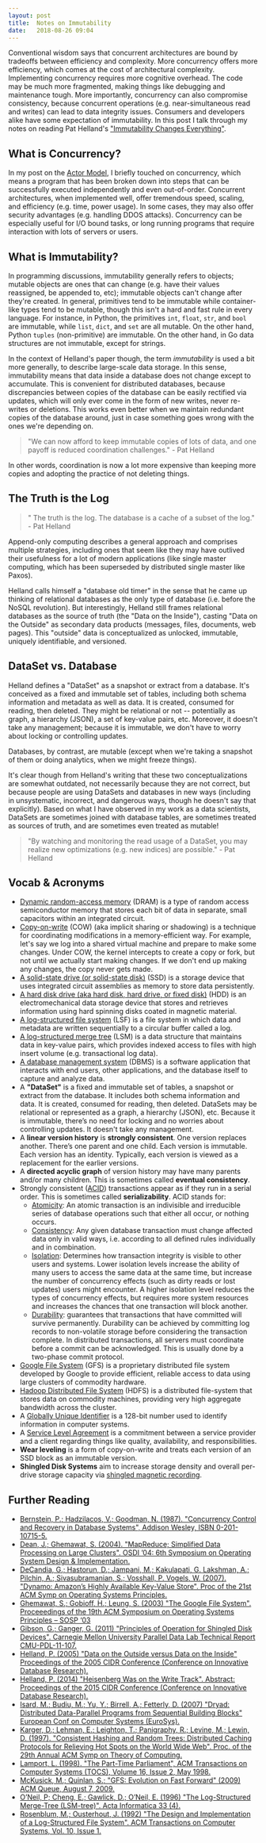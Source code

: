 ```yaml
---
layout: post
title:  Notes on Immutability
date:   2018-08-26 09:04
---
```


Conventional wisdom says that concurrent architectures are bound by tradeoffs between efficiency and complexity. More concurrency offers more efficiency, which comes at the cost of architectural complexity. Implementing concurrency requires more cognitive overhead. The code may be much more fragmented, making things like debugging and maintenance tough. More importantly, concurrency can also compromise consistency, because concurrent operations (e.g. near-simultaneous read and writes) can lead to data integrity issues. Consumers and developers alike have some expectation of immutability. In this post I talk through my notes on reading Pat Helland's ["Immutability Changes Everything"](http://cidrdb.org/cidr2015/Papers/CIDR15_Paper16.pdf).


## What is Concurrency?

In my post on the [Actor Model](https://rebeccabilbro.github.io/actor-model/), I briefly touched on concurrency, which means a program that has been broken down into steps that can be successfully executed independently and even out-of-order. Concurrent architectures, when implemented well, offer tremendous speed, scaling, and efficiency (e.g. time, power usage). In some cases, they may also offer security advantages (e.g. handling DDOS attacks). Concurrency can be especially useful for I/O bound tasks, or long running programs that require interaction with lots of servers or users.

## What is Immutability?

In programming discussions, immutability generally refers to objects; mutable objects are ones that can change (e.g. have their values reassigned, be appended to, etc); immutable objects can't change after they're created. In general, primitives tend to be immutable while container-like types tend to be mutable, though this isn't a hard and fast rule in every language. For instance, in Python, the primitives `int`, `float`, `str`, and `bool` are immutable, while `list`, `dict`, and `set` are all mutable. On the other hand, Python `tuples` (non-primitive) are immutable. On the other hand, in Go data structures are not immutable, except for strings.

In the context of Helland's paper though, the term *immutability* is used a bit more generally, to describe large-scale data storage. In this sense, immutability means that data inside a database does not change except to accumulate. This is convenient for distributed databases, because discrepancies between copies of the database can be easily rectified via updates, which will only ever come in the form of new writes, never re-writes or deletions. This works even better when we maintain redundant copies of the database around, just in case something goes wrong with the ones we're depending on.

> "We can now afford to keep immutable copies of lots of data, and
one payoff is reduced coordination challenges." - Pat Helland

In other words, coordination is now a lot more expensive than keeping more copies and adopting the practice of not deleting things.

##  The Truth is the Log

> " The truth is the log. The database is a cache of a subset of the log." - Pat Helland

Append-only computing describes a general approach and comprises multiple strategies, including ones that seem like they may have outlived their usefulness for a lot of modern applications (like single master computing, which has been superseded by distributed single master like Paxos).

Helland calls himself a "database old timer" in the sense that he came up thinking of relational databases as the only type of database (i.e. before the NoSQL revolution). But interestingly, Helland still frames relational databases as the source of truth (the "Data on the Inside"), casting "Data on the Outside" as secondary data products (messages, files, documents, web pages). This "outside" data is conceptualized as unlocked, immutable, uniquely identifiable, and versioned.

## DataSet vs. Database

Helland defines a "DataSet" as a snapshot or extract from a database. It's conceived as a fixed and immutable set of tables, including both schema information and metadata as well as data. It is created, consumed for reading, then deleted. They might be relational or not -- potentially as graph, a hierarchy (JSON), a set of key-value pairs, etc. Moreover, it doesn't take any management; because it is immutable, we don't have to worry about locking or controlling updates.

Databases, by contrast, are mutable (except when we're taking a snapshot of them or doing analytics, when we might freeze things).

It's clear though from Helland's writing that these two conceptualizations are somewhat outdated, not necessarily because they are not correct, but because people are using DataSets and databases in new ways (including in unsystematic, incorrect, and dangerous ways, though he doesn't say that explicitly). Based on what I have observed in my work as a data scientists, DataSets are sometimes joined with database tables, are sometimes treated as sources of truth, and are sometimes even treated as mutable!

> "By watching and monitoring the read usage of a DataSet, you may
realize new optimizations (e.g. new indices) are possible." - Pat Helland


## Vocab & Acronyms

 - [Dynamic random-access memory](https://en.wikipedia.org/wiki/Dynamic_random-access_memory) (DRAM) is a type of random access semiconductor memory that stores each bit of data in separate, small capacitors within an integrated circuit.
 - [Copy-on-write](https://en.wikipedia.org/wiki/Copy-on-write) (COW) (aka implicit sharing or shadowing) is a technique for coordinating modifications in a memory-efficient way. For example, let's say we log into a shared virtual machine and prepare to make some changes. Under COW, the kernel intercepts to create a copy or fork, but not until we actually start making changes. If we don't end up making any changes, the copy never gets made.
 - [A solid-state drive (or solid-state disk)](https://en.wikipedia.org/wiki/Solid-state_drive) (SSD) is a storage device that uses integrated circuit assemblies as memory to store data persistently.
 - [A hard disk drive (aka hard disk, hard drive, or fixed disk)](https://en.wikipedia.org/wiki/Hard_disk_drive) (HDD) is an electromechanical data storage device that stores and retrieves information using hard spinning disks coated in magnetic material.
 - [A log-structured file system](https://en.wikipedia.org/wiki/Log-structured_file_system) (LSF) is a file system in which data and metadata are written sequentially to a circular buffer called a log.
 - [A log-structured merge tree](https://en.wikipedia.org/wiki/Log-structured_merge-tree) (LSM) is a data structure that maintains data in key-value pairs, which provides indexed access to files with high insert volume (e.g. transactional log data).
 - [A database management system](https://en.wikipedia.org/wiki/Database) (DBMS) is a software application that interacts with end users, other applications, and the database itself to capture and analyze data.
 - A **"DataSet"** is a fixed and immutable set of tables, a snapshot or extract from the database. It includes both schema information and data. It is created, consumed for reading, then deleted. DataSets may be relational or represented as a graph, a hierarchy (JSON), etc. Because it is immutable, there’s no need for locking and no worries about controlling updates. It doesn't take any management.
 - A **linear version history** is **strongly consistent**. One version replaces another. There’s one parent and one child. Each version is immutable. Each version has an identity. Typically, each version is viewed as a replacement for the earlier versions.
 - A **directed acyclic graph** of version history may have many parents and/or many children. This is sometimes called **eventual consistency**.
 - Strongly consistent ([ACID](https://en.wikipedia.org/wiki/ACID_(computer_science))) transactions appear as if they run in a serial order. This is sometimes called **serializability**. ACID stands for:
    - [Atomicity](https://en.wikipedia.org/wiki/Atomicity_(database_systems)): An atomic transaction is an indivisible and irreducible series of database operations such that either all occur, or nothing occurs.
    - [Consistency](https://en.wikipedia.org/wiki/Consistency_(database_systems)): Any given database transaction must change affected data only in valid ways, i.e. according to all defined rules individually and in combination.
    - [Isolation](https://en.wikipedia.org/wiki/Isolation_(database_systems)):  Determines how transaction integrity is visible to other users and systems. Lower isolation levels increase the ability of many users to access the same data at the same time, but increase the number of concurrency effects (such as dirty reads or lost updates) users might encounter. A higher isolation level reduces the types of concurrency effects, but requires more system resources and increases the chances that one transaction will block another.
    - [Durability](https://en.wikipedia.org/wiki/Durability_(database_systems)): guarantees that transactions that have committed will survive permanently. Durability can be achieved by committing log records to non-volatile storage before considering the transaction complete. In distributed transactions, all servers must coordinate before a commit can be acknowledged. This is usually done by a two-phase commit protocol.
 - [Google File System](https://en.wikipedia.org/wiki/Google_File_System) (GFS) is a proprietary distributed file system developed by Google to provide efficient, reliable access to data using large clusters of commodity hardware.
 - [Hadoop Distributed File System](https://en.wikipedia.org/wiki/Apache_Hadoop) (HDFS) is a distributed file-system that stores data on commodity machines, providing very high aggregate bandwidth across the cluster.
- A [Globally Unique Identifier](https://en.wikipedia.org/wiki/Universally_unique_identifier) is a 128-bit number used to identify information in computer systems.
- A [Service Level Agreement](https://en.wikipedia.org/wiki/Service-level_agreement) is a commitment between a service provider and a client regarding things like quality, availability, and responsibilities.
- **Wear leveling** is a form of copy-on-write and treats each version
of an SSD block as an immutable version.
- **Shingled Disk Systems** aim to increase storage density and overall per-drive storage capacity via [shingled magnetic recording](https://en.wikipedia.org/wiki/Shingled_magnetic_recording).

## Further Reading

 - [Bernstein, P.; Hadzilacos, V.; Goodman, N. (1987).
"Concurrency Control and Recovery in Database Systems",
Addison Wesley, ISBN 0-201-10715-5.](https://www.researchgate.net/publication/31637827_Concurrency_Control_and_Recovery_in_Database_Systems_PA_Bernstein_et_al)
- [Dean, J.; Ghemawat, S. (2004). "MapReduce; Simplified
Data Processing on Large Clusters". OSDI ’04: 6th
Symposium on Operating System Design & Implementation.](https://static.googleusercontent.com/media/research.google.com/en//archive/mapreduce-osdi04.pdf)
- [DeCandia, G.; Hastorun, D.; Jampani, M.; Kakulapati, G.
Lakshman, A.; Pilchin, A.; Sivasubramanian, S.; Vosshall, P.
Vogels, W. (2007). "Dynamo: Amazon’s Highly Available
Key-Value Store". Proc of the 21st ACM Symp on Operating
Systems Principles.](https://www.allthingsdistributed.com/files/amazon-dynamo-sosp2007.pdf)
- [Ghemawat, S.; Gobioff, H.; Leung, S. (2003) "The Google
File System". Proceeedings of the 19th ACM Symposium on
Operating Systems Principles – SOSP ‘03](https://static.googleusercontent.com/media/research.google.com/en//archive/gfs-sosp2003.pdf)
- [Gibson, G.; Ganger, G. (2011) "Principles of Operation for
Shingled Disk Devices". Carnegie Mellon University
Parallel Data Lab Technical Report CMU-PDL-11-107.](http://citeseerx.ist.psu.edu/viewdoc/download?doi=10.1.1.206.3824&rep=rep1&type=pdf)
- [Helland, P. (2005) "Data on the Outside versus Data on the
Inside" Proceedings of the 2005 CIDR Conference
(Conference on Innovative Database Research).](http://cidrdb.org/cidr2005/papers/P12.pdf)
- [Helland, P. (2014) "Heisenberg Was on the Write Track".
Abstract: Proceedings of the 2015 CIDR Conference
(Conference on Innovative Database Research).](https://pdfs.semanticscholar.org/edbd/0aa0a6aece5ded955a6b6cf96c5e023ac899.pdf)
- [Isard, M.; Budiu, M.; Yu, Y.; Birrell, A.; Fetterly, D. (2007)
"Dryad: Distributed Data-Parallel Programs from Sequential
Building Blocks" European Conf on Computer Systems
(EuroSys).](https://www.microsoft.com/en-us/research/wp-content/uploads/2007/03/eurosys07.pdf)
- [Karger, D.; Lehman, E.; Leighton, T.; Panigraphy, R.;
Levine, M.; Lewin, D. (1997). "Consistent Hashing and
Random Trees: Distributed Caching Protocols for Relieving
Hot Spots on the World Wide Web". Proc. of the 29th
Annual ACM Symp on Theory of Computing.](https://www.akamai.com/es/es/multimedia/documents/technical-publication/consistent-hashing-and-random-trees-distributed-caching-protocols-for-relieving-hot-spots-on-the-world-wide-web-technical-publication.pdf)
- [Lamport, L. (1998). "The Part-Time Parliament",
ACM Transactions on Computer Systems (TOCS), Volume
16, Issue 2, May 1998.](https://lamport.azurewebsites.net/pubs/lamport-paxos.pdf)
- [McKusick, M.; Quinlan, S.; "GFS: Evolution on Fast
Forward" (2009) ACM Queue, August 7, 2009.](https://queue.acm.org/detail.cfm?id=1594206)
- [O’Neil, P; Cheng, E.; Gawlick, D.; O’Neil, E. (1996) "The
Log-Structured Merge-Tree (LSM-tree)". Acta Informatica 33 (4).](https://www.cs.umb.edu/~poneil/lsmtree.pdf)
- [Rosenblum, M.; Ousterhout, J. (1992) "The Design and
Implementation of a Log-Structured File System". ACM
Transactions on Computer Systems, Vol. 10, Issue 1.](https://people.eecs.berkeley.edu/~brewer/cs262/LFS.pdf)
